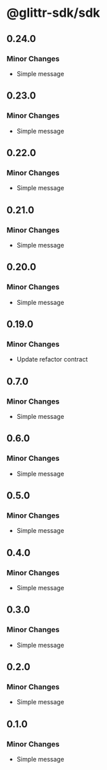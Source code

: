 # @glittr-sdk/sdk

## 0.24.0

### Minor Changes

- Simple message

## 0.23.0

### Minor Changes

- Simple message

## 0.22.0

### Minor Changes

- Simple message

## 0.21.0

### Minor Changes

- Simple message

## 0.20.0

### Minor Changes

- Simple message

## 0.19.0

### Minor Changes

- Update refactor contract

## 0.7.0

### Minor Changes

- Simple message

## 0.6.0

### Minor Changes

- Simple message

## 0.5.0

### Minor Changes

- Simple message

## 0.4.0

### Minor Changes

- Simple message

## 0.3.0

### Minor Changes

- Simple message

## 0.2.0

### Minor Changes

- Simple message

## 0.1.0

### Minor Changes

- Simple message
